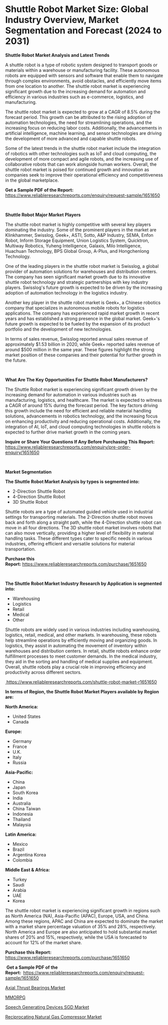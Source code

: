 <p><h1>Shuttle Robot Market Size: Global Industry Overview, Market Segmentation and Forecast (2024 to 2031)</h1></p><p><strong>Shuttle Robot Market Analysis and Latest Trends</strong></p>
<p><p>A shuttle robot is a type of robotic system designed to transport goods or materials within a warehouse or manufacturing facility. These autonomous robots are equipped with sensors and software that enable them to navigate through complex environments, avoid obstacles, and efficiently move items from one location to another. The shuttle robot market is experiencing significant growth due to the increasing demand for automation and efficiency in various industries such as e-commerce, logistics, and manufacturing.</p><p>The shuttle robot market is expected to grow at a CAGR of 8.5% during the forecast period. This growth can be attributed to the rising adoption of automation technologies, the need for streamlining operations, and the increasing focus on reducing labor costs. Additionally, the advancements in artificial intelligence, machine learning, and sensor technologies are driving the development of more advanced and capable shuttle robots.</p><p>Some of the latest trends in the shuttle robot market include the integration of robotics with other technologies such as IoT and cloud computing, the development of more compact and agile robots, and the increasing use of collaborative robots that can work alongside human workers. Overall, the shuttle robot market is poised for continued growth and innovation as companies seek to improve their operational efficiency and competitiveness in the global marketplace.</p></p>
<p><strong>Get a Sample PDF of the Report:&nbsp;</strong> <a href="https://www.reliableresearchreports.com/enquiry/request-sample/1651650">https://www.reliableresearchreports.com/enquiry/request-sample/1651650</a></p>
<p>&nbsp;</p>
<p><strong>Shuttle Robot Major Market Players</strong></p>
<p><p>The shuttle robot market is highly competitive with several key players dominating the industry. Some of the prominent players in the market are Klinkhammer, Swisslog, Geek+, ASTI, Sotto, A&P Industry, SEMA, Enfon Robot, Inform Storage Equipment, Union Logistics System, Quicktron, Multiway Robotics, Yuheng Intelligence, Galaxis, Milo Intelligence, Huachuan Technology, BPS Global Group, A-Plus, and Hongchenlong Technology.</p><p>One of the leading players in the shuttle robot market is Swisslog, a global provider of automation solutions for warehouses and distribution centers. The company has seen significant market growth due to its innovative shuttle robot technology and strategic partnerships with key industry players. Swisslog's future growth is expected to be driven by the increasing adoption of automation technology in the logistics industry.</p><p>Another key player in the shuttle robot market is Geek+, a Chinese robotics company that specializes in autonomous mobile robots for logistics applications. The company has experienced rapid market growth in recent years and has established a strong presence in the global market. Geek+'s future growth is expected to be fueled by the expansion of its product portfolio and the development of new technologies.</p><p>In terms of sales revenue, Swisslog reported annual sales revenue of approximately $1.53 billion in 2020, while Geek+ reported sales revenue of around $500 million in the same year. These figures highlight the strong market position of these companies and their potential for further growth in the future.</p></p>
<p>&nbsp;</p>
<p><strong>What Are The Key Opportunities For Shuttle Robot Manufacturers?</strong></p>
<p><p>The Shuttle Robot market is experiencing significant growth driven by the increasing demand for automation in various industries such as manufacturing, logistics, and healthcare. The market is expected to witness a CAGR of around 15% during the forecast period. The key factors driving this growth include the need for efficient and reliable material handling solutions, advancements in robotics technology, and the increasing focus on enhancing productivity and reducing operational costs. Additionally, the integration of AI, IoT, and cloud computing technologies in shuttle robots is expected to further drive market growth in the coming years.</p></p>
<p><strong>Inquire or Share Your Questions If Any Before Purchasing This Report:</strong> <a href="https://www.reliableresearchreports.com/enquiry/pre-order-enquiry/1651650">https://www.reliableresearchreports.com/enquiry/pre-order-enquiry/1651650</a></p>
<p>&nbsp;</p>
<p><strong>Market Segmentation</strong></p>
<p><strong>The Shuttle Robot Market Analysis by types is segmented into:</strong></p>
<p><ul><li>2-Direction Shuttle Robot</li><li>4-Direction Shuttle Robot</li><li>3D Shuttle Robot</li></ul></p>
<p><p>Shuttle robots are a type of automated guided vehicle used in industrial settings for transporting materials. The 2-Direction shuttle robot moves back and forth along a straight path, while the 4-Direction shuttle robot can move in all four directions. The 3D shuttle robot market involves robots that can also move vertically, providing a higher level of flexibility in material handling tasks. These different types cater to specific needs in various industries, offering efficient and versatile solutions for material transportation.</p></p>
<p><strong>Purchase this Report:&nbsp;</strong><a href="https://www.reliableresearchreports.com/purchase/1651650">https://www.reliableresearchreports.com/purchase/1651650</a></p>
<p>&nbsp;</p>
<p><strong>The Shuttle Robot Market Industry Research by Application is segmented into:</strong></p>
<p><ul><li>Warehousing</li><li>Logistics</li><li>Retail</li><li>Medical</li><li>Other</li></ul></p>
<p><p>Shuttle robots are widely used in various industries including warehousing, logistics, retail, medical, and other markets. In warehousing, these robots help streamline operations by efficiently moving and organizing goods. In logistics, they assist in automating the movement of inventory within warehouses and distribution centers. In retail, shuttle robots enhance order fulfillment processes to meet customer demands. In the medical industry, they aid in the sorting and handling of medical supplies and equipment. Overall, shuttle robots play a crucial role in improving efficiency and productivity across different sectors.</p></p>
<p><a href="https://www.reliableresearchreports.com/shuttle-robot-market-r1651650">&nbsp;https://www.reliableresearchreports.com/shuttle-robot-market-r1651650</a></p>
<p><strong>In terms of Region, the Shuttle Robot Market Players available by Region are:</strong></p>
<p>
    <p> <strong> North America: </strong>
        <ul>
            <li>United States</li>
            <li>Canada</li>
        </ul>
        </p> 
    <p> <strong> Europe: </strong>
        <ul>
            <li>Germany</li>
            <li>France</li>
            <li>U.K.</li>
            <li>Italy</li>
            <li>Russia</li>
        </ul>
        </p> 
    <p> <strong> Asia-Pacific: </strong>
        <ul>
            <li>China</li>
            <li>Japan</li>
            <li>South Korea</li>
            <li>India</li>
            <li>Australia</li>
            <li>China Taiwan</li>
            <li>Indonesia</li>
            <li>Thailand</li>
            <li>Malaysia</li>
        </ul>
        </p> 
    <p> <strong> Latin America: </strong>
        <ul>
            <li>Mexico</li>
            <li>Brazil</li>
            <li>Argentina Korea</li>
            <li>Colombia</li>
        </ul>
        </p> 
    <p> <strong> Middle East & Africa: </strong>
        <ul>
            <li>Turkey</li>
            <li>Saudi</li>
            <li>Arabia</li>
            <li>UAE</li>
            <li>Korea</li>
        </ul>
    </p>
    </p>
<p><p>The shuttle robot market is experiencing significant growth in regions such as North America (NA), Asia-Pacific (APAC), Europe, USA, and China. Among these regions, APAC and China are expected to dominate the market with a market share percentage valuation of 35% and 28%, respectively. North America and Europe are also anticipated to hold substantial market shares of 20% and 15%, respectively, while the USA is forecasted to account for 12% of the market share.</p></p>
<p><strong>Purchase this Report: </strong><a href="https://www.reliableresearchreports.com/purchase/1651650">https://www.reliableresearchreports.com/purchase/1651650</a></p>
<p>&nbsp;<strong>Get a Sample PDF of the Report:&nbsp;&nbsp;</strong><a href="https://www.reliableresearchreports.com/enquiry/request-sample/1651650">https://www.reliableresearchreports.com/enquiry/request-sample/1651650</a></p>
<p><strong></strong></p>
<p><p><a href="https://view.publitas.com/reportprime-1/axial-thrust-bearings-market-research-report-its-history-and-forecast-2024-to-2031/">Axial Thrust Bearings Market</a></p><p><a href="https://github.com/avbqbctihcbe2/Market-Research-Report-List-1/blob/main/773866527990.md">MMORPG</a></p><p><a href="https://glittery-fuchsia-86a.notion.site/Decoding-Speech-Generating-Devices-SGD-Market-Metrics-Market-Share-Trends-and-Growth-Patterns-0ceab7c3f22c4a9dbb80040d5258fefe">Speech Generating Devices SGD Market</a></p><p><a href="https://github.com/pizolina/Market-Research-Report-List-4/blob/main/reciprocating-natural-gas-compressor-market.md">Reciprocating Natural Gas Compressor Market</a></p></p>
